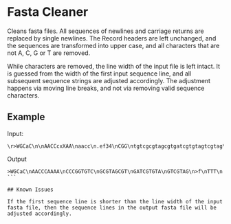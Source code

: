# Fasta Cleaner

Cleans fasta files.
All sequences of newlines and carriage returns are replaced by single newlines.
The Record headers are left unchanged, and the sequences are transformed into upper case, and all characters that are not A, C, G or T are removed.

While characters are removed, the line width of the input file is left intact.
It is guessed from the width of the first input sequence line, and all subsequent sequence strings are adjusted accordingly.
The adjustment happens via moving line breaks, and not via removing valid sequence characters.

## Example

Input:

```plain
\r>WGCaC\n\nAACCcxXAA\naacc\n.ef34\nCGG\ntgtcgcgtagcgtgatcgtgtagtcgtag\r.\r>f\nTTT
```

Output

````plain
>WGCaC\nAACCCAAAA\nCCCGGTGTC\nGCGTAGCGT\nGATCGTGTA\nGTCGTAG\n>f\nTTT\n
```

## Known Issues

If the first sequence line is shorter than the line width of the input fasta file, then the sequence lines in the output fasta file will be adjusted accordingly.
